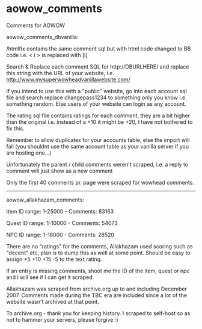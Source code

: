 # aowow_comments
Comments for AOWOW

aowow_comments_dbvanilla:

/htmlfix contains the same comment sql but with html code changed to BB code i.e. < i > is replaced with [i]

Search & Replace each comment SQL for http://DBURLHERE/ and replace this string with the URL of your website, i.e. http://www.mysuperwowheadvanillawebsite.com/

If you intend to use this with a "public" website, go into each account sql file and search replace changepass1234 to something only you know i.e. something random. Else users of your website can login as any account.

The rating sql file contains ratings for each comment, they are a bit higher than the original i.e. instead of a +10 it might be +20, I have not bothered to fix this.

Remember to allow duplicates for your accounts table, else the import will fail (you shouldnt use the same account table as your vanilla server if you are hosting one...)

Unfortunately the parent / child comments weren't scraped, i.e. a reply to comment will just show as a new comment

Only the first 40 comments pr. page were scraped for wowhead comments.

----------
aowow_allakhazam_comments:

Item ID range: 1-25000 - Comments: 83163

Quest ID range: 1-10000 - Comments: 54073

NPC ID range: 1-18000 - Comments: 28520

There are no "ratings" for the comments, Allakhazam used scoring such as "decent" etc, plan is to dump this as well at some point. Should be easy to assign +5 +10 +15 -5 to the text rating.

If an entry is missing comments, shoot me the ID of the item, quest or npc and I will see if I can get it scraped.

Allakhazam was scraped from archive.org up to and including December 2007. Comments made during the TBC era are included since a lot of the website wasn't archived at that point.

To archive.org - thank you for keeping history. I scraped to self-host so as not to hammer your servers, please forgive :)



